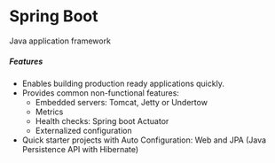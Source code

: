 # Spring Boot

Java application framework

##### Features

* Enables building production ready applications quickly.
* Provides common non-functional features:
  * Embedded servers: Tomcat, Jetty or Undertow
  * Metrics
  * Health checks: Spring boot Actuator
  * Externalized configuration
* Quick starter projects with Auto Configuration: Web and JPA \(Java Persistence API with Hibernate\)




